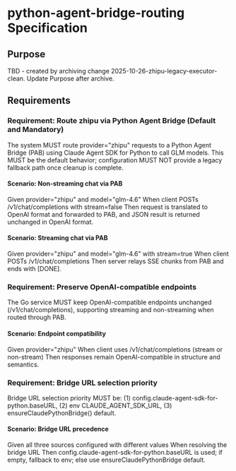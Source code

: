 # python-agent-bridge-routing Specification

## Purpose
TBD - created by archiving change 2025-10-26-zhipu-legacy-executor-clean. Update Purpose after archive.
## Requirements
### Requirement: Route zhipu via Python Agent Bridge (Default and Mandatory)
The system MUST route provider="zhipu" requests to a Python Agent Bridge (PAB) using Claude Agent SDK for Python to call GLM models. This MUST be the default behavior; configuration MUST NOT provide a legacy fallback path once cleanup is complete.

#### Scenario: Non-streaming chat via PAB
Given provider="zhipu" and model="glm-4.6"
When client POSTs /v1/chat/completions with stream=false
Then request is translated to OpenAI format and forwarded to PAB, and JSON result is returned unchanged in OpenAI format.

#### Scenario: Streaming chat via PAB
Given provider="zhipu" and model="glm-4.6" with stream=true
When client POSTs /v1/chat/completions
Then server relays SSE chunks from PAB and ends with [DONE].

### Requirement: Preserve OpenAI-compatible endpoints
The Go service MUST keep OpenAI-compatible endpoints unchanged (/v1/chat/completions), supporting streaming and non-streaming when routed through PAB.

#### Scenario: Endpoint compatibility
Given provider="zhipu"
When client uses /v1/chat/completions (stream or non-stream)
Then responses remain OpenAI-compatible in structure and semantics.

### Requirement: Bridge URL selection priority
Bridge URL selection priority MUST be: (1) config.claude-agent-sdk-for-python.baseURL, (2) env CLAUDE_AGENT_SDK_URL, (3) ensureClaudePythonBridge() default.

#### Scenario: Bridge URL precedence
Given all three sources configured with different values
When resolving the bridge URL
Then config.claude-agent-sdk-for-python.baseURL is used; if empty, fallback to env; else use ensureClaudePythonBridge default.

